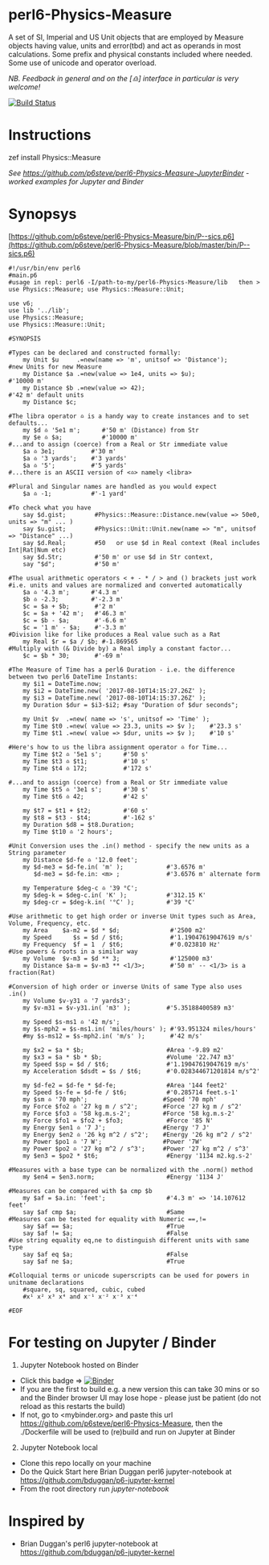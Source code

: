 # perl6-Physics-Measure
A set of SI, Imperial and US Unit objects that are employed by Measure objects having value, units and error(tbd) and act as operands in most calculations. Some prefix and physical constants included where needed. Some use of unicode and operator overload.

*NB. Feedback in general and on the [♎️] interface in particular is very welcome!*

[![Build Status](https://travis-ci.org/p6steve/perl6-Physics-Measure.svg?branch=master)](https://travis-ci.org/p6steve/perl6-Physics-Measure)

# Instructions
zef install Physics::Measure

*See https://github.com/p6steve/perl6-Physics-Measure-JupyterBinder - worked examples for Jupyter and Binder* 

# Synopsys
[https://github.com/p6steve/perl6-Physics-Measure/bin/P--sics.p6](https://github.com/p6steve/perl6-Physics-Measure/blob/master/bin/P--sics.p6)

```perl6
#!/usr/bin/env perl6
#main.p6
#usage in repl: perl6 -I/path-to-my/perl6-Physics-Measure/lib   then > use Physics::Measure; use Physics::Measure::Unit;

use v6;
use lib '../lib';
use Physics::Measure;
use Physics::Measure::Unit;

#SYNOPSIS

#Types can be declared and constructed formally:
    my Unit $u     .=new(name => 'm', unitsof => 'Distance');       #new Units for new Measure
    my Distance $a .=new(value => 1e4, units => $u);                #'10000 m'
    my Distance $b .=new(value => 42);                              #'42 m' default units
    my Distance $c;
    
#The libra operator ♎️ is a handy way to create instances and to set defaults...
    my $d ♎️ '5e1 m';      #'50 m' (Distance) from Str
    my $e ♎️ $a;           #'10000 m'
#...and to assign (coerce) from a Real or Str immediate value
    $a ♎️ 3e1;          #'30 m'
    $a ♎️ '3 yards';    #'3 yards'
    $a ♎️ '5';          #'5 yards'
#...there is an ASCII version of <♎️> namely <libra> 

#Plural and Singular names are handled as you would expect
    $a ♎️ -1;           #'-1 yard'

#To check what you have
    say $d.gist;        #Physics::Measure::Distance.new(value => 50e0, units => "m" ... )
    say $u.gist;        #Physics::Unit::Unit.new(name => "m", unitsof => "Distance" ...)
    say $d.Real;        #50   or use $d in Real context (Real includes Int|Rat|Num etc)
    say $d.Str;         #'50 m' or use $d in Str context,
    say "$d";           #'50 m'

#The usual arithmetic operators < + - * / > and () brackets just work
#i.e. units and values are normalized and converted automatically   
    $a ♎️ '4.3 m';      #'4.3 m' 
    $b ♎️ -2.3;         #'-2.3 m'
    $c = $a + $b;       #'2 m'
    $c = $a + '42 m';   #'46.3 m'
    $c = $b - $a;       #'-6.6 m'
    $c = '1 m' - $a;    #'-3.3 m' 
#Division like for like produces a Real value such as a Rat
    my Real $r = $a / $b; #-1.869565
#Multiply with (& Divide by) a Real imply a constant factor...
    $c = $b * 30;       #'-69 m'

#The Measure of Time has a perl6 Duration - i.e. the difference between two perl6 DateTime Instants:
    my $i1 = DateTime.now;
    my $i2 = DateTime.new( '2017-08-10T14:15:27.26Z' );
    my $i3 = DateTime.new( '2017-08-10T14:15:37.26Z' );
    my Duration $dur = $i3-$i2; #say "Duration of $dur seconds";

    my Unit $v  .=new( name => 's', unitsof => 'Time' );
    my Time $t0 .=new( value => 23.3, units => $v );    #'23.3 s'
    my Time $t1 .=new( value => $dur, units => $v );    #'10 s'
    
#Here's how to us the libra assignment operator ♎️ for Time...
    my Time $t2 ♎️ '5e1 s';      #'50 s'
    my Time $t3 ♎️ $t1;          #'10 s'
    my Time $t4 ♎️ 172;          #'172 s'

#...and to assign (coerce) from a Real or Str immediate value
    my Time $t5 ♎️ '3e1 s';      #'30 s'
    my Time $t6 ♎️ 42;           #'42 s'

    my $t7 = $t1 + $t2;         #'60 s'
    my $t8 = $t3 - $t4;         #'-162 s'
    my Duration $d8 = $t8.Duration;
    my Time $t10 ♎️ '2 hours';

#Unit Conversion uses the .in() method - specify the new units as a String parameter
    my Distance $d-fe ♎️ '12.0 feet';
    my $d-me3 = $d-fe.in( 'm' );            #'3.6576 m'
       $d-me3 = $d-fe.in: <m> ;             #'3.6576 m' alternate form

    my Temperature $deg-c ♎️ '39 °C';
    my $deg-k = $deg-c.in( 'K' );           #'312.15 K'
    my $deg-cr = $deg-k.in( '°C' );         #'39 °C'

#Use arithmetic to get high order or inverse Unit types such as Area, Volume, Frequency, etc.
    my Area    $a-m2 = $d * $d;              #'2500 m2'
    my Speed      $s = $d / $t6;             #'1.19047619047619 m/s'
    my Frequency  $f = 1  / $t6;             #'0.023810 Hz'
#Use powers & roots in a similar way
    my Volume  $v-m3 = $d ** 3;              #'125000 m3'
    my Distance $a-m = $v-m3 ** <1/3>;       #'50 m' -- <1/3> is a fraction(Rat)

#Conversion of high order or inverse Units of same Type also uses .in() 
    my Volume $v-y31 ♎️ '7 yards3';
    my $v-m31 = $v-y31.in( 'm3' );          #'5.35188400589 m3'

    my Speed $s-ms1 ♎️ '42 m/s';
    my $s-mph2 = $s-ms1.in( 'miles/hours' ); #'93.951324 miles/hours'
    #my $s-ms12 = $s-mph2.in( 'm/s' );       #'42 m/s'

    my $x2 = $a * $b;                       #Area '-9.89 m2'
    my $x3 = $a * $b * $b;                  #Volume '22.747 m3'
    my Speed $sp = $d / $t6;                #'1.19047619047619 m/s'
    my Acceleration $dsdt = $s / $t6;       #'0.028344671201814 m/s^2'

    my $d-fe2 = $d-fe * $d-fe;              #Area '144 feet2'
    my Speed $s-fe = $d-fe / $t6;           #'0.285714 feet.s-1'
    my $sm ♎️ '70 mph';                     #Speed '70 mph'
    my Force $fo2 ♎️ '27 kg m / s^2';       #Force '27 kg m / s^2'
    my Force $fo3 ♎️ '58 kg.m.s-2';         #Force '58 kg.m.s-2'
    my Force $fo1 = $fo2 + $fo3;            #Force '85 N'
    my Energy $en1 ♎️ '7 J';                #Energy '7 J'
    my Energy $en2 ♎️ '26 kg m^2 / s^2';    #Energy '26 kg m^2 / s^2'
    my Power $po1 ♎️ '7 W';                 #Power '7W'
    my Power $po2 ♎️ '27 kg m^2 / s^3';     #Power '27 kg m^2 / s^3'
    my $en3 = $po2 * $t6;                   #Energy '1134 m2.kg.s-2'

#Measures with a base type can be normalized with the .norm() method
    my $en4 = $en3.norm;                    #Energy '1134 J'

#Measures can be compared with $a cmp $b
    my $af = $a.in: 'feet';                 #'4.3 m' => '14.107612 feet'
    say $af cmp $a;                         #Same
#Measures can be tested for equality with Numeric ==,!=
    say $af == $a;                          #True
    say $af != $a;                          #False
#Use string equality eq,ne to distinguish different units with same type  
    say $af eq $a;                          #False
    say $af ne $a;                          #True

#Colloquial terms or unicode superscripts can be used for powers in unitname declarations 
    #square, sq, squared, cubic, cubed
    #x¹ x² x³ x⁴ and x⁻¹ x⁻² x⁻³ x⁻⁴

#EOF
```

# For testing on Jupyter / Binder
1. Jupyter Notebook hosted on Binder
- Click this badge => [![Binder](https://mybinder.org/badge_logo.svg)](https://mybinder.org/v2/gh/p6steve/perl6-Physics-Measure/)
- If you are the first to build e.g. a new version this can take 30 mins or so and the Binder browser UI may lose hope - please just be patient (do not reload as this restarts the build)
- If not, go to <mybinder.org> and paste this url <https://github.com/p6steve/perl6-Physics-Measure>, then the ./Dockerfile will be used to (re)build and run on Jupyter at Binder
2. Jupyter Notebook local
- Clone this repo locally on your machine
- Do the Quick Start here Brian Duggan perl6 jupyter-notebook at <https://github.com/bduggan/p6-jupyter-kernel>
- From the root directory run *jupyter-notebook*


# Inspired by
* Brian Duggan's perl6 jupyter-notebook at <https://github.com/bduggan/p6-jupyter-kernel>
